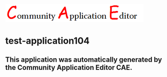 ![CAE](https://github.com/cae-test/CAE-Deployment-Temp/blob/master/img/logo.png)  

test-application104
===================


This application was automatically generated by the Community Application Editor CAE.  
---------------
